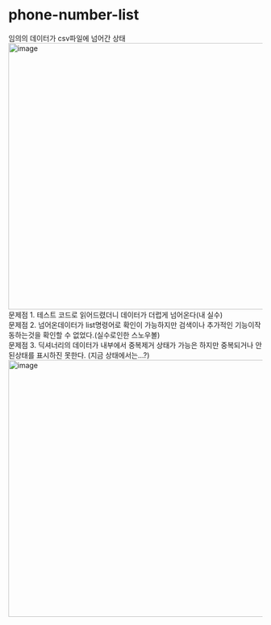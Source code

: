 # phone-number-list
임의의 데이터가 csv파일에 넘어간 상태<br>
<img width="528" alt="image" src="https://user-images.githubusercontent.com/88926634/191202389-d27db1ef-eab5-4a9b-a16d-1480c60d1e28.png"><br>
문제점 1. 테스트 코드로 읽어드렸더니 데이터가 더럽게 넘어온다(내 실수)<br>
문제점 2. 넘어온데이터가 list명령어로 확인이 가능하지만 검색이나 추가적인 기능이작동하는것을 확인할 수 없었다.(실수로인한 스노우볼)<br>
문제점 3. 딕셔너리의 데이터가 내부에서 중복제거 상태가 가능은 하지만 중복되거나 안된상태를 표시하진 못한다. (지금 상태에서는...?)<br>
<img width="509" alt="image" src="https://user-images.githubusercontent.com/88926634/191202715-64588db5-1634-4dd6-8ea6-ff5a7410e0a1.png">


